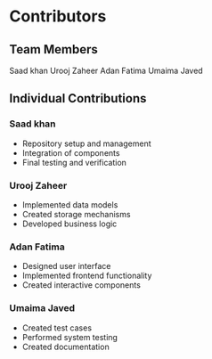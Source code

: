 # Contributors 
 
## Team Members 
Saad khan
Urooj Zaheer 
Adan Fatima
Umaima Javed
 
## Individual Contributions 
 
### Saad khan 
- Repository setup and management 
- Integration of components 
- Final testing and verification 
 
### Urooj Zaheer 
- Implemented data models 
- Created storage mechanisms 
- Developed business logic 
 
### Adan Fatima
- Designed user interface 
- Implemented frontend functionality 
- Created interactive components 
 
### Umaima Javed 
- Created test cases 
- Performed system testing 
- Created documentation 
